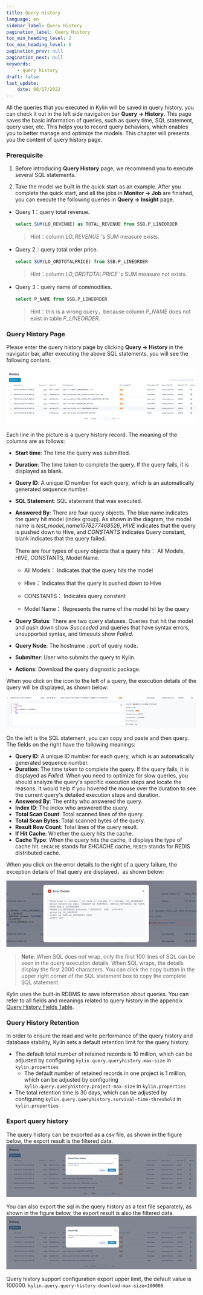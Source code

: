 ```yaml
---
title: Query History
language: en
sidebar_label: Query History
pagination_label: Query History
toc_min_heading_level: 2
toc_max_heading_level: 6
pagination_prev: null
pagination_next: null
keywords:
    - query history
draft: false
last_update:
    date: 08/17/2022
---
```


All the queries that you executed in Kylin will be saved in query history, you can check it out in the left side navigation bar **Query -> History**.
This page saves the basic information of queries, such as query time, SQL statement, query user, etc. This helps you to record query behaviors, which enables you to better manage and optimize the models. This chapter will presents you the content of query history page.



### Prerequisite

1. Before introducing **Query History** page, we recommend you to execute several SQL statements.

2. Take the model we built in the quick start as an example. After you complete the quick start, and all the jobs in **Monitor -> Job** are finished, you can execute the following queries in **Query -> Insight** page.


- Query 1：query total revenue.

  ```sql
  select SUM(LO_REVENUE) as TOTAL_REVENUE from SSB.P_LINEORDER
  ```

  > Hint：column *LO_REVENUE* 's SUM measure exists.

- Query 2：query total order price.

  ```sql
  select SUM(LO_ORDTOTALPRICE) from SSB.P_LINEORDER
  ```

  > Hint：column *LO_ORDTOTALPRICE* 's SUM measure not exists.

- Query 3：query name of commodities.

  ```sql
  select P_NAME from SSB.P_LINEORDER
  ```

  > Hint：this is a wrong query，because column *P_NAME* does not exist in table *P_LINEORDER*.


### Query History Page

Please enter the query history page by clicking **Query -> History** in the navigator bar, after executing the above SQL statements, you will see the following content.

![Query History](images/query_history.png)

Each line in the picture is a query history record. The meaning of the columns are as follows:

- **Start time**: The time the query was submitted.

- **Duration**: The time taken to complete the query. If the query fails, it is displayed as blank.

- **Query ID**: A unique ID number for each query, which is an automatically generated sequence number.

- **SQL Statement**: SQL statement that was executed.

- **Answered By**: There are four query objects. The blue name indicates the query hit model (index group). As shown in the diagram, the model name is *test_model_name1578277468526*, *HIVE* indicates that the query is pushed down to Hive, and *CONSTANTS* indicates Query constant, blank indicates that the query failed.

  There are four types of query objects that a query hits： All Models, HIVE, CONSTANTS, Model Name.

    - All Models： Indicates that the query hits the model

    - Hive： Indicates that the query is pushed down to Hive

    - CONSTANTS： Indicates query constant

    - Model Name： Represents the name of the model hit by the query

- **Query Status**: There are two query statuses. Queries that hit the model and push down show *Succeeded* and queries that have syntax errors, unsupported syntax, and timeouts show *Failed*.

- **Query Node**: The hostname : port of query node.

- **Submitter**: User who submits the query to Kylin.

- **Actions**: Download the query diagnostic package.

When you click on the icon to the left of a query, the execution details of the query will be displayed, as shown below:

![Query Execution Detail](images/query_history2.png)

On the left is the SQL statement, you can copy and paste and then query. The fields on the right have the following meanings:

- **Query ID**: A unique ID number for each query, which is an automatically generated sequence number.
- **Duration**: The time taken to complete the query. If the query fails, it is displayed as *Failed*. When you need to optimize for slow queries, you should analyze the query's specific execution steps and locate the reasons. It would help if you hovered the mouse over the duration to see the current query's detailed execution steps and duration.
- **Answered By**: The entity who answered the query.
- **Index ID**: The index who answered the query.
- **Total Scan Count**: Total scanned lines of the query.
- **Total Scan Bytes**: Total scanned bytes of the query.
- **Result Row Count**: Total lines of the query result.
- **If Hit Cache**: Whether the query hits the cache.
- **Cache Type**: When the query hits the cache, it displays the type of cache hit. `EHCACHE` stands for EHCACHE cache, `REDIS` stands for REDIS distributed cache.

When you click on the error details to the right of a query failure, the exception details of that query are displayed，as shown below:

![Query Exception Message](images/query_history5.png)

> **Note**: When SQL does not wrap, only the first 100 lines of SQL can be seen in the query execution details. When SQL wraps, the details display the first 2000 characters. You can click the copy button in the upper right corner of the SQL statement box to copy the complete SQL statement.

Kylin uses the built-in RDBMS to save information about queries. You can refer to all fields and meanings related to query history in the appendix [Query History Fields Table](../deployment/on-premises/rdbms_metastore/query_history_fields.md).



### Query History Retention

In order to ensure the read and write performance of the query history and database stability, Kylin sets a default retention limit for the query history:

- The default total number of retained records is 10 million, which can be adjusted by configuring `kylin.query.queryhistory.max-size` in `kylin.properties`
    - The default number of retained records in one project is 1 million, which can be adjusted by configuring `kylin.query.queryhistory.project-max-size` in `kylin.properties`
- The total retention time is 30 days, which can be adjusted by configuring `kylin.query.queryhistory.survival-time-threshold` in `kylin.properties`



### Export query history

The query history can be exported as a csv file, as shown in the figure below, the export result is the filtered data.
![Export query history](images/query_history3.png)

You can also export the sql in the query history as a text file separately, as shown in the figure below, the export result is also the filtered data.
![Export SQL](images/query_history4.png)

Query history support configuration export upper limit, the default value is 100000.
```kylin.query.query-history-download-max-size=100000```

